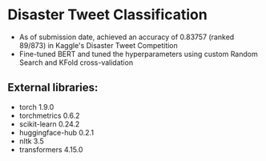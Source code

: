# Disaster Tweet Classification
- As of submission date, achieved an accuracy of 0.83757 (ranked 89/873) in Kaggle's Disaster Tweet Competition
- Fine-tuned BERT and tuned the hyperparameters using custom Random Search and KFold cross-validation

## External libraries:
- torch                         1.9.0
- torchmetrics                  0.6.2
- scikit-learn                  0.24.2
- huggingface-hub               0.2.1
- nltk                          3.5
- transformers                  4.15.0


